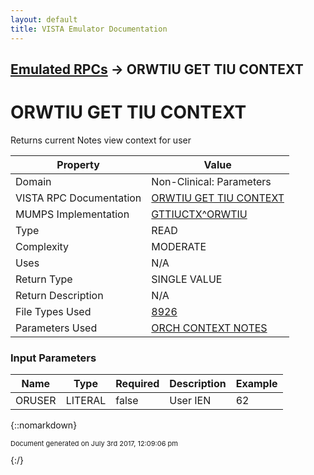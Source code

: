 ```yaml
---
layout: default
title: VISTA Emulator Documentation
---
```


## [Emulated RPCs](TableOfContents) &#8594; ORWTIU GET TIU CONTEXT
# ORWTIU GET TIU CONTEXT

Returns current Notes view context for user

Property | Value
--- | ---
Domain | Non-Clinical: Parameters
VISTA RPC Documentation | [ORWTIU GET TIU CONTEXT](../VISTARPC/ORWTIU_GET_TIU_CONTEXT)
MUMPS Implementation | [GTTIUCTX^ORWTIU](http://code.osehra.org/dox/Routine_ORWTIU_source.html)
Type | READ
Complexity | MODERATE
Uses | N/A
Return Type | SINGLE VALUE
Return Description | N/A
File Types Used | [8926](../VDM/TIU_Personal_Preferences-8926)
Parameters Used | [ORCH CONTEXT NOTES](../Parameters/ORCH_CONTEXT_NOTES)


### Input Parameters

Name | Type | Required | Description | Example
--- | --- | --- | --- | ---
ORUSER | LITERAL | false | User IEN | 62

{::nomarkdown} <br/><p style="font-size: 11px">Document generated on July 3rd 2017, 12:09:06 pm</p>{:/}